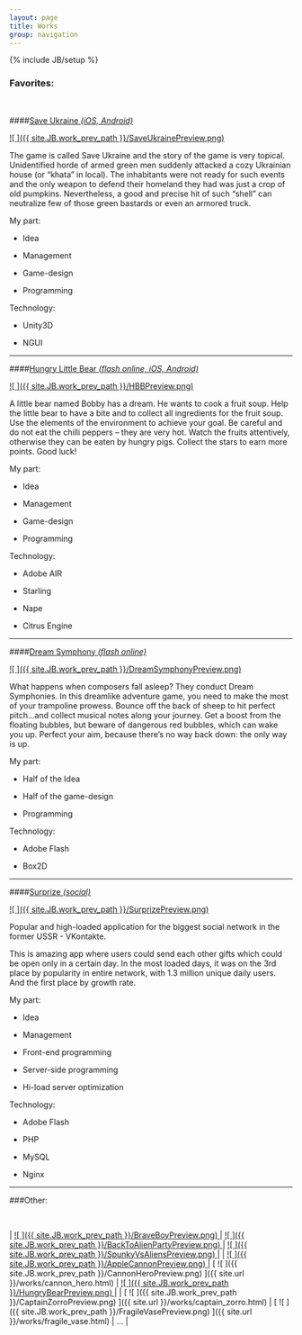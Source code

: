 ```yaml
---
layout: page
title: Works
group: navigation
---
```


{% include JB/setup %}

<!-- style="background-color:#F00" -->

<!-- Туду
   * Обьявить константой путь к превью ассетам и обычным ассетам
-->
<!--
Порядок расположения работ. Можно чем ниже - тем старше.
BraveBoyPreview.png

DreamSymphonyPreview.png
BackToAlienPartyPreview.png
SpunkyVsAliensPreview.png
HungryBearPreview.png

AppleCannonPreview.png
CannonHeroPreview.png
CaptainZorroPreview.png
FragileVasePreview.png
-->

### Favorites:

<br>

####[Save Ukraine *(iOS, Android)*](/works/save_ukraine.html)

[ ![ ]({{ site.JB.work_prev_path }}/SaveUkrainePreview.png) ](/works/save_ukraine.html)

The game is called Save Ukraine and the story of the game is very topical. Unidentified horde of armed green men
suddenly attacked a cozy Ukrainian house (or “khata” in local). The inhabitants were not ready for such events and
the only weapon to defend their homeland they had was just a crop of old pumpkins. Nevertheless, a good and precise
hit of such “shell” can neutralize few of those green bastards or even an armored truck.

My part:

* Idea

* Management

* Game-design

* Programming

Technology:

* Unity3D

* NGUI

---

####[Hungry Little Bear *(flash online, iOS, Android)*](/works/hungry_little_bear.html)

[ ![ ]({{ site.JB.work_prev_path }}/HBBPreview.png) ](/works/hungry_little_bear.html)

A little bear named Bobby has a dream. He wants to cook a fruit soup. Help the little bear to have a bite and to
collect all ingredients for the fruit soup. Use the elements of the environment to achieve your goal. Be careful
and do not eat the chilli peppers – they are very hot. Watch the fruits attentively, otherwise they can be eaten
by hungry pigs. Collect the stars to earn more points. Good luck!

My part:

* Idea

* Management

* Game-design

* Programming


Technology:

* Adobe AIR

* Starling

* Nape

* Citrus Engine

---

####[Dream Symphony *(flash online)*](/works/dream_symphony.html)

[ ![ ]({{ site.JB.work_prev_path }}/DreamSymphonyPreview.png) ](/works/dream_symphony.html)

What happens when composers fall asleep? They conduct Dream Symphonies.
In this dreamlike adventure game, you need to make the most of your trampoline prowess. Bounce off the back
of sheep to hit perfect pitch…and collect musical notes along your journey. Get a boost from the floating bubbles,
but beware of dangerous red bubbles, which can wake you up. Perfect your aim, because
there’s no way back down: the only way is up.

My part:

* Half of the Idea

* Half of the game-design

* Programming

Technology:

* Adobe Flash

* Box2D

---

####[Surprize *(social)*](/works/surprize.html)

[ ![ ]({{ site.JB.work_prev_path }}/SurprizePreview.png) ](/works/surprize.html)

Popular and high-loaded application for the biggest social network in the former USSR - VKontakte.

This is amazing app where users could send each other gifts which could be open only in a certain day.
In the most loaded days, it was on the 3rd place by popularity in entire network, with 1.3 million unique daily users.
And the first place by growth rate.

My part:

* Idea

* Management

* Front-end programming

* Server-side programming

* Hi-load server optimization

Technology:

* Adobe Flash

* PHP

* MySQL

* Nginx

---

###Other:

<br>

| [ ![ ]({{ site.JB.work_prev_path }}/BraveBoyPreview.png) ](/works/brave_boy.html) | [ ![ ]({{ site.JB.work_prev_path }}/BackToAlienPartyPreview.png) ](/works/back_to_alien_party.html) | [ ![ ]({{ site.JB.work_prev_path }}/SpunkyVsAliensPreview.png) ](/works/spunky_vs_aliens.html) |
| [ ![ ]({{ site.JB.work_prev_path }}/AppleCannonPreview.png) ](/works/apple_cannon.html) | [ ![ ]({{ site.JB.work_prev_path }}/CannonHeroPreview.png) ]({{ site.url }}/works/cannon_hero.html) | [ ![ ]({{ site.JB.work_prev_path }}/HungryBearPreview.png) ](/works/hungry_bear.html) |
| [ ![ ]({{ site.JB.work_prev_path }}/CaptainZorroPreview.png) ]({{ site.url }}/works/captain_zorro.html) | [ ![ ]({{ site.JB.work_prev_path }}/FragileVasePreview.png) ]({{ site.url }}/works/fragile_vase.html) | ... |
